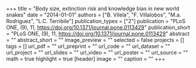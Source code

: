 +++
title = "Body size, extinction risk and knowledge bias in new world snakes"
date = "2014-01-01"
authors = ["B. Vilela", "F. Villalobos", "M.a. Rodriguez", "L.C. Terribile"]
publication_types = ["2"]
publication = "PLoS ONE, (9), 11, https://doi.org/10.1371/journal.pone.0113429"
publication_short = "PLoS ONE, (9), 11, https://doi.org/10.1371/journal.pone.0113429"
abstract = ""
abstract_short = ""
image_preview = ""
selected = false
projects = []
tags = []
url_pdf = ""
url_preprint = ""
url_code = ""
url_dataset = ""
url_project = ""
url_slides = ""
url_video = ""
url_poster = ""
url_source = ""
math = true
highlight = true
[header]
image = ""
caption = ""
+++
